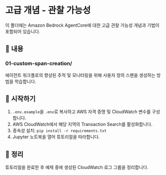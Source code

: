 # 고급 개념 - 관찰 가능성

이 폴더에는 Amazon Bedrock AgentCore에 대한 고급 관찰 가능성 개념과 기법이 포함되어 있습니다.

## 📁 내용

### 01-custom-span-creation/
에이전트 워크플로의 향상된 추적 및 모니터링을 위해 사용자 정의 스팬을 생성하는 방법을 학습합니다.

## 🚀 시작하기

1. `.env.example`을 `.env`로 복사하고 AWS 자격 증명 및 CloudWatch 변수를 구성합니다.
2. AWS CloudWatch에서 해당 지역의 Transaction Search를 활성화합니다.
2. 종속성 설치: `pip install -r requirements.txt`
3. Jupyter 노트북을 열어 튜토리얼을 따라합니다.

## 🧹 정리

튜토리얼을 완료한 후 예제 중에 생성된 CloudWatch 로그 그룹을 정리합니다.


